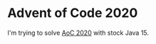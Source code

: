 # Advent of Code 2020
 I'm trying to solve [AoC 2020](https://adventofcode.com/2020) with stock Java 15.